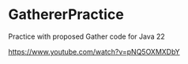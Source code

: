 # GathererPractice
Practice with proposed Gather code for Java 22

https://www.youtube.com/watch?v=pNQ5OXMXDbY